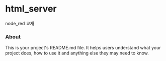 html_server
===========

node_red 교재

### About

This is your project's README.md file. It helps users understand what your
project does, how to use it and anything else they may need to know.